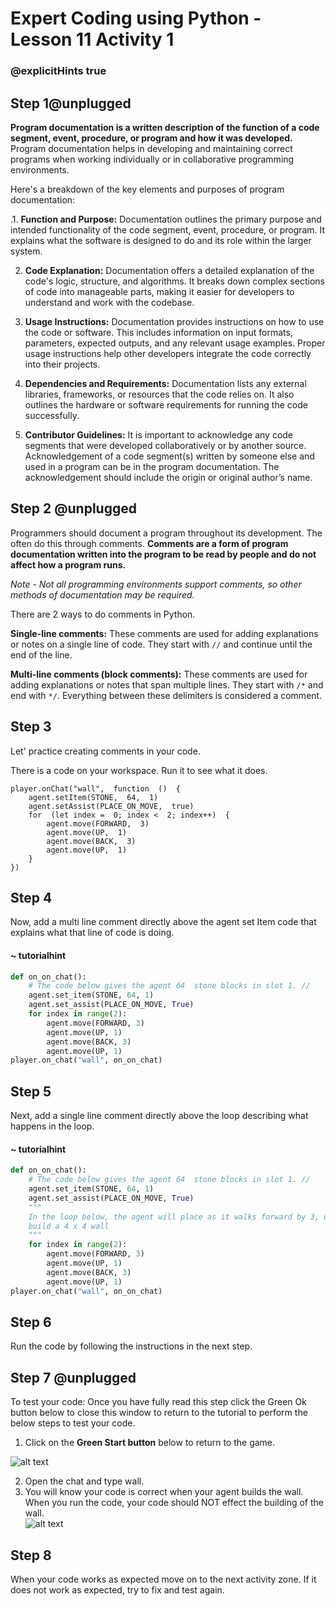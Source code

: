 # Expert Coding using Python - Lesson 11 Activity 1
### @explicitHints true

## Step 1@unplugged

**Program documentation is a written description of the function of a code segment, event, procedure, or program and how it was developed.**
Program documentation helps in developing and maintaining correct programs when working individually or in collaborative programming environments.

Here's a breakdown of the key elements and purposes of program documentation:

.1.  **Function and Purpose:** Documentation outlines the primary purpose and intended functionality of the code segment, event, procedure, or program. It explains what the software is designed to do and its role within the larger system.
    
2.  **Code Explanation:** Documentation offers a detailed explanation of the code's logic, structure, and algorithms. It breaks down complex sections of code into manageable parts, making it easier for developers to understand and work with the codebase.
    
3.  **Usage Instructions:** Documentation provides instructions on how to use the code or software. This includes information on input formats, parameters, expected outputs, and any relevant usage examples. Proper usage instructions help other developers integrate the code correctly into their projects.
    
4.  **Dependencies and Requirements:** Documentation lists any external libraries, frameworks, or resources that the code relies on. It also outlines the hardware or software requirements for running the code successfully. 

5. **Contributor Guidelines:**
It is important to acknowledge any code segments that were developed collaboratively or by another source. Acknowledgement of a code segment(s) written by someone else and used in a program can be in the program documentation. The acknowledgement should include the origin or original author’s name.
    
  

## Step 2 @unplugged
Programmers should document a program throughout its development. The often do this through comments. 
**Comments are a form of program documentation written into the program to be read by people and do not affect how a program runs.**

*Note  - Not all programming environments support comments, so other methods of documentation may be required.*

There are 2 ways to do comments in Python. 

**Single-line comments:** These comments are used for adding explanations or notes on a single line of code. They start with `//` and continue until the end of the line.

**Multi-line comments (block comments):** These comments are used for adding explanations or notes that span multiple lines. They start with `/*` and end with `*/`. Everything between these delimiters is considered a comment.

## Step 3

Let' practice creating comments in your code. 

There is a code on your workspace.  Run it to see what it does. 

```template
player.onChat("wall",  function  ()  {
	agent.setItem(STONE,  64,  1)
	agent.setAssist(PLACE_ON_MOVE,  true)
	for  (let index =  0; index <  2; index++)  {
		agent.move(FORWARD,  3)
		agent.move(UP,  1)
		agent.move(BACK,  3)
		agent.move(UP,  1)
	}
})

```

## Step 4

Now, add a multi line comment directly above the agent set Item code that explains what that line of code is doing. 

#### ~ tutorialhint

```python
def on_on_chat():
    # The code below gives the agent 64  stone blocks in slot 1. //
    agent.set_item(STONE, 64, 1)
    agent.set_assist(PLACE_ON_MOVE, True)
    for index in range(2):
        agent.move(FORWARD, 3)
        agent.move(UP, 1)
        agent.move(BACK, 3)
        agent.move(UP, 1)
player.on_chat("wall", on_on_chat)


```

## Step 5

Next, add a single line comment directly above the loop describing what happens in the loop. 

#### ~ tutorialhint
```python
def on_on_chat():
    # The code below gives the agent 64  stone blocks in slot 1. //
    agent.set_item(STONE, 64, 1)
    agent.set_assist(PLACE_ON_MOVE, True)
    """
    In the loop below, the agent will place as it walks forward by 3, up by 1, back by 3, and then up by 1 to build a wall. It will repeat those steps 2 times and
    build a 4 x 4 wall 
    """
    for index in range(2):
        agent.move(FORWARD, 3)
        agent.move(UP, 1)
        agent.move(BACK, 3)
        agent.move(UP, 1)
player.on_chat("wall", on_on_chat)


```

## Step 6

Run the code by following the instructions in the next step.

## Step 7 @unplugged

To test your code:
Once you have fully read this step click the Green Ok button below to close this window to return to the tutorial to perform the below steps to test your code.

1. Click on the **Green Start button** below to return to the game.

  

![alt text](https://expertjs.codingcredentials.com/Lesson1/1.1/1.JPG?raw=true  "Start")

2. Open the chat and type wall.  
3. You will know your code is correct when your agent builds the wall.  When you run the code, your code should NOT effect the building of the wall.  
![alt text](https://expertjs.codingcredentials.com/Lesson11/11.1/11.1.png?raw=true  "code")

## Step 8

When your code works as expected move on to the next activity zone.
If it does not work as expected, try to fix and test again.
